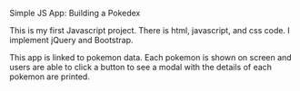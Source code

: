 Simple JS App: Building a Pokedex

This is my first Javascript project. There is html, javascript, and css code. I implement jQuery and Bootstrap.

This app is linked to pokemon data. Each pokemon is shown on screen and users are able to click a button to see a modal with the details of each pokemon are printed.
